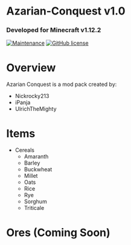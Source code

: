 # Azarian-Conquest v1.0
### Developed for Minecraft v1.12.2

[![Maintenance](https://img.shields.io/badge/Maintained%3F-yes-green.svg)](https://GitHub.com/Naereen/StrapDown.js/graphs/commit-activity) [![GitHub license](https://img.shields.io/github/license/Naereen/StrapDown.js.svg)](https://github.com/Naereen/StrapDown.js/blob/master/LICENSE)

# Overview
Azarian Conquest is a mod pack created by:
* Nickrocky213
* iPanja
* UlrichTheMighty

# Items
* Cereals
    * Amaranth
    * Barley
    * Buckwheat
    * Millet
    * Oats
    * Rice
    * Rye
    * Sorghum
    * Triticale

# Ores (Coming Soon)

